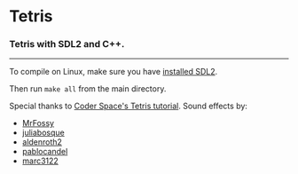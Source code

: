 # Tetris
### Tetris with SDL2 and C++.
---
To compile on Linux, make sure you have [installed SDL2](https://wiki.libsdl.org/SDL2/Installation).

Then run `make all` from the main directory.

Special thanks to [Coder Space's Tetris tutorial](https://youtu.be/RxWS5h1UfI4).
Sound effects by:
- [MrFossy](https://freesound.org/people/MrFossy/)
- [juliabosque](https://freesound.org/people/juliabosque/)
- [aldenroth2](https://freesound.org/people/aldenroth2/)
- [pablocandel](https://freesound.org/people/pablocandel/)
- [marc3122](https://freesound.org/people/marc3122/)
